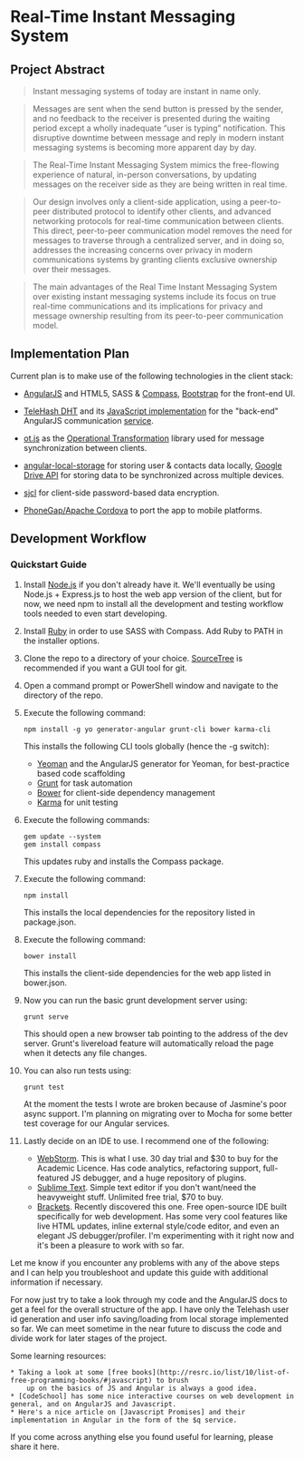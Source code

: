 Real-Time Instant Messaging System
==================================

Project Abstract
----------------

>Instant messaging systems of today are instant in name only. 

>Messages are sent when the send button is pressed by the sender, and no feedback to the receiver is presented during 
the waiting period except a wholly inadequate “user is typing” notification. This disruptive downtime between message 
and reply in modern instant messaging systems is becoming more apparent day by day. 

>The Real-Time Instant Messaging System mimics the free-flowing experience of natural, in-person conversations, by 
updating messages on the receiver side as they are being written in real time. 

>Our design involves only a client-side application, using a peer-to-peer distributed protocol to identify other 
clients, and advanced networking protocols for real-time communication between clients. This direct, peer-to-peer 
communication model removes the need for messages to traverse through a centralized server, and in doing so, addresses 
the increasing concerns over privacy in modern communications systems by granting clients exclusive ownership over 
their messages. 

>The main advantages of the Real Time Instant Messaging System over existing instant messaging systems include its 
focus on true real-time communications and its implications for privacy and message ownership resulting from its 
peer-to-peer communication model. 

Implementation Plan
-------------------

Current plan is to make use of the following technologies in the client stack:

* [AngularJS](https://angularjs.org/) and HTML5, SASS & [Compass](http://compass-style.org/), 
    [Bootstrap](http://getbootstrap.com/) for the front-end UI.

* [TeleHash DHT](http://telehash.org/) and its [JavaScript implementation](https://github.com/telehash/node-telehash) 
    for the "back-end" AngularJS communication [service](https://docs.angularjs.org/guide/services).

* [ot.js](https://github.com/Operational-Transformation/ot.js) as the 
    [Operational Transformation](http://en.wikipedia.org/wiki/Operational_transformation) library used for message 
    synchronization between clients.

* [angular-local-storage](https://github.com/grevory/angular-local-storage) for storing user & contacts data locally, 
    [Google Drive API](https://developers.google.com/drive/) for storing data to be synchronized across multiple 
    devices.

* [sjcl](https://github.com/bitwiseshiftleft/sjcl) for client-side password-based data encryption.

* [PhoneGap/Apache Cordova](http://phonegap.com/) to port the app to mobile platforms.

Development Workflow
--------------------

### Quickstart Guide

1. Install [Node.js](http://nodejs.org/) if you don't already have it. We'll eventually be using Node.js + Express.js 
    to host the web app version of the client, but for now, we need npm to install all the development and testing 
    workflow tools needed to even start developing.
    
2. Install [Ruby](https://www.ruby-lang.org/en/installation/) in order to use SASS with Compass. Add Ruby to PATH in 
    the installer options.

3. Clone the repo to a directory of your choice. [SourceTree](http://www.sourcetreeapp.com/) is recommended if you want 
    a GUI tool for git.

4. Open a command prompt or PowerShell window and navigate to the directory of the repo.

5. Execute the following command:
    
    ```CLI
    npm install -g yo generator-angular grunt-cli bower karma-cli
    ```
    
    This installs the following CLI tools globally (hence the -g switch):
    
    * [Yeoman](http://yeoman.io/) and the AngularJS generator for Yeoman, for best-practice based code scaffolding
    * [Grunt](http://gruntjs.com/) for task automation
    * [Bower](http://bower.io/) for client-side dependency management
    * [Karma](http://karma-runner.github.io/0.12/index.html) for unit testing

6. Execute the following commands: 

    ```CLI
    gem update --system
    gem install compass
    ```
    
    This updates ruby and installs the Compass package.    

7. Execute the following command:

    ```CLI
    npm install
    ```

    This installs the local dependencies for the repository listed in package.json.
    
8. Execute the following command:
    
    ```CLI
    bower install
    ```

    This installs the client-side dependencies for the web app listed in bower.json.

9. Now you can run the basic grunt development server using:
    
    ```CLI
    grunt serve
    ```
    
    This should open a new browser tab pointing to the address of the dev server. Grunt's livereload feature will 
        automatically reload the page when it detects any file changes.

10. You can also run tests using:

    ```CLI
    grunt test
    ```
    
    At the moment the tests I wrote are broken because of Jasmine's poor async support. I'm planning on migrating over 
         to Mocha for some better test coverage for our Angular services.
        
11. Lastly decide on an IDE to use. I recommend one of the following:
    
    * [WebStorm](http://www.jetbrains.com/webstorm/). This is what I use. 30 day trial and $30 to buy for the Academic 
        Licence. Has code analytics, refactoring support, full-featured JS debugger, and a huge repository of plugins.
    * [Sublime Text](http://www.sublimetext.com/). Simple text editor if you don't want/need the heavyweight stuff.
        Unlimited free trial, $70 to buy.
    * [Brackets](http://brackets.io/). Recently discovered this one. Free open-source IDE built specifically for web 
        development. Has some very cool features like live HTML updates, inline external style/code editor, and even 
        an elegant JS debugger/profiler. I'm experimenting with it right now and it's been a pleasure to work with so 
        far.

Let me know if you encounter any problems with any of the above steps and I can help you troubleshoot and update this 
    guide with additional information if necessary.

For now just try to take a look through my code and the AngularJS docs to get a feel for the overall structure of the 
    app. I have only the Telehash user id generation and user info saving/loading from local storage implemented so 
    far. We can meet sometime in the near future to discuss the code and divide work for later stages of the project.

Some learning resources:

    * Taking a look at some [free books](http://resrc.io/list/10/list-of-free-programming-books/#javascript) to brush 
        up on the basics of JS and Angular is always a good idea. 
    * [CodeSchool] has some nice interactive courses on web development in general, and on AngularJS and Javascript.
    * Here's a nice article on [Javascript Promises] and their implementation in Angular in the form of the $q service.

If you come across anything else you found useful for learning, please share it here.

